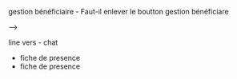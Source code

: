 gestion bénéficiaire
    - Faut-il enlever le boutton gestion bénéficiare

<!-- 
    <!-- Google tag (gtag.js) -->
<script async src="https://www.googletagmanager.com/gtag/js?id=G-CRYFZ3RNVT"></script>
<script>
  window.dataLayer = window.dataLayer || [];
  function gtag(){dataLayer.push(arguments);}
  gtag('js', new Date());

  gtag('config', 'G-CRYFZ3RNVT');
</script> -->


line vers - chat

- fiche de presence
- fiche de presence